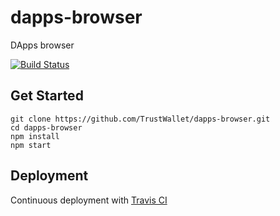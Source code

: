 # dapps-browser
DApps browser

[![Build Status](https://travis-ci.org/TrustWallet/dapps-browser.svg?branch=master)](https://travis-ci.org/TrustWallet/dapps-browser)

## Get Started
```
git clone https://github.com/TrustWallet/dapps-browser.git
cd dapps-browser
npm install
npm start
```

## Deployment
Continuous deployment with [Travis CI](https://travis-ci.org/TrustWallet/dapps-browser)